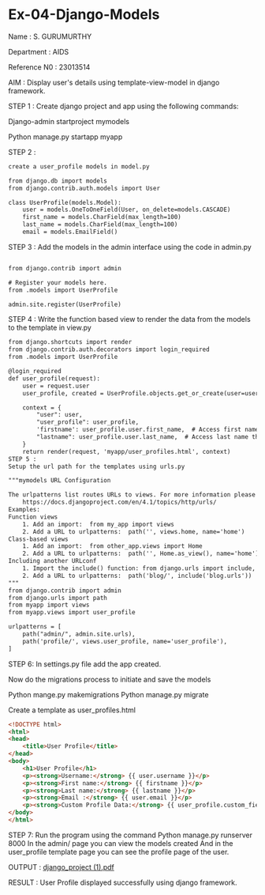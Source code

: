# Ex-04-Django-Models
Name : S. GURUMURTHY

Department : AIDS

Reference N0 : 23013514

AIM :
Display user's details using template-view-model in django framework.

STEP 1 :
Create django project and app using the following commands:

Django-admin startproject mymodels

Python manage.py startapp myapp

STEP 2 :
```HTML
create a user_profile models in model.py

from django.db import models
from django.contrib.auth.models import User

class UserProfile(models.Model):
    user = models.OneToOneField(User, on_delete=models.CASCADE)
    first_name = models.CharField(max_length=100)
    last_name = models.CharField(max_length=100)
    email = models.EmailField()
```
STEP 3 :
Add the models in the admin interface using the code in admin.py
```HTML

from django.contrib import admin

# Register your models here.
from .models import UserProfile

admin.site.register(UserProfile)
```
STEP 4 :
Write the function based view to render the data from the models to the template in view.py
```HTML
from django.shortcuts import render
from django.contrib.auth.decorators import login_required
from .models import UserProfile

@login_required
def user_profile(request):
    user = request.user
    user_profile, created = UserProfile.objects.get_or_create(user=user)

    context = {
        "user": user,
        "user_profile": user_profile,
        'firstname': user_profile.user.first_name,  # Access first name through the related User model
        "lastname": user_profile.user.last_name,  # Access last name through the related User model
    }
    return render(request, 'myapp/user_profiles.html', context)
STEP 5 :
Setup the url path for the templates using urls.py

"""mymodels URL Configuration

The urlpatterns list routes URLs to views. For more information please see:
    https://docs.djangoproject.com/en/4.1/topics/http/urls/
Examples:
Function views
    1. Add an import:  from my_app import views
    2. Add a URL to urlpatterns:  path('', views.home, name='home')
Class-based views
    1. Add an import:  from other_app.views import Home
    2. Add a URL to urlpatterns:  path('', Home.as_view(), name='home')
Including another URLconf
    1. Import the include() function: from django.urls import include, path
    2. Add a URL to urlpatterns:  path('blog/', include('blog.urls'))
"""
from django.contrib import admin
from django.urls import path
from myapp import views
from myapp.views import user_profile

urlpatterns = [
    path("admin/", admin.site.urls),
    path('profile/', views.user_profile, name='user_profile'),
]
```
STEP 6:
In settings.py file add the app created.

Now do the migrations process to initiate and save the models

Python mange.py makemigrations Python manage.py migrate

Create a template as user_profiles.html

```HTML
<!DOCTYPE html>
<html>
<head>
    <title>User Profile</title>
</head>
<body>
    <h1>User Profile</h1>
    <p><strong>Username:</strong> {{ user.username }}</p>
    <p><strong>First name:</strong> {{ firstname }}</p>
    <p><strong>Last name:</strong> {{ lastname }}</p>
    <p><strong>Email :</strong> {{ user.email }}</p>
    <p><strong>Custom Profile Data:</strong> {{ user_profile.custom_field }}</p>
</body>
</html>
```
STEP 7:
Run the program using the command
Python manage.py runserver 8000
In the admin/ page you can view the models created
And in the user_profile template page you can see the profile page of the user.

OUTPUT :
[django_project (1).pdf](https://github.com/GURUMUR/ODD2023-WT-Ex-04-Django-Models/files/13418032/django_project.1.pdf)

RESULT :
User Profile displayed successfully using django framework.
